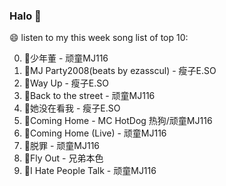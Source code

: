 

### Halo 👋

😄 listen to my this week song list of top 10:

0. 🌈少年董  - 顽童MJ116
1. 🌈MJ Party2008(beats by ezasscul) - 瘦子E.SO
2. 🌈Way Up - 瘦子E.SO
3. 🌈Back to the street - 顽童MJ116
4. 🌈她没在看我 - 瘦子E.SO
5. 🌈Coming Home - MC HotDog 热狗/顽童MJ116
6. 🌈Coming Home (Live) - 顽童MJ116
7. 🌈脱罪 - 顽童MJ116
8. 🌈Fly Out - 兄弟本色
9. 🌈I Hate People Talk - 顽童MJ116

